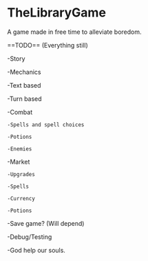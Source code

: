 # TheLibraryGame
A game made in free time to alleviate boredom.

==TODO== (Everything still)

-Story

-Mechanics

  -Text based

  -Turn based

  -Combat

    -Spells and spell choices

    -Potions

    -Enemies

  -Market

    -Upgrades

    -Spells

    -Currency

    -Potions

  -Save game? (Will depend)

  
-Debug/Testing

  -God help our souls.

